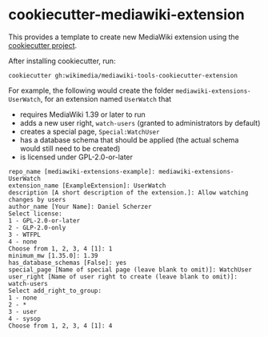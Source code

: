 # cookiecutter-mediawiki-extension

This provides a template to create new MediaWiki extension using the
[cookiecutter project](https://github.com/cookiecutter/cookiecutter).

After installing cookiecutter, run:
```
cookiecutter gh:wikimedia/mediawiki-tools-cookiecutter-extension
```

For example, the following would create the folder
`mediawiki-extensions-UserWatch`, for an extension named `UserWatch` that
- requires MediaWiki 1.39 or later to run
- adds a new user right, `watch-users` (granted to administrators by default)
- creates a special page, `Special:WatchUser`
- has a database schema that should be applied (the actual schema would still
need to be created)
- is licensed under GPL-2.0-or-later

```
repo_name [mediawiki-extensions-example]: mediawiki-extensions-UserWatch
extension_name [ExampleExtension]: UserWatch
description [A short description of the extension.]: Allow watching changes by users
author_name [Your Name]: Daniel Scherzer
Select license:     
1 - GPL-2.0-or-later
2 - GLP-2.0-only    
3 - WTFPL
4 - none
Choose from 1, 2, 3, 4 [1]: 1
minimum_mw [1.35.0]: 1.39
has_database_schemas [False]: yes
special_page [Name of special page (leave blank to omit)]: WatchUser
user_right [Name of user right to create (leave blank to omit)]: watch-users
Select add_right_to_group:
1 - none
2 - *
3 - user
4 - sysop
Choose from 1, 2, 3, 4 [1]: 4
```
